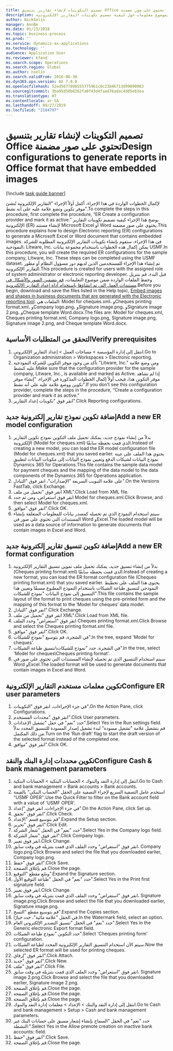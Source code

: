 ```yaml
---
title: تصميم التكوينات لإنشاء تقارير بتنسيق Office تحتوي على صور مضمنة
description: توفر الخطوات الواردة في هذا الموضوع معلومات حول كيفية تصميم تكوينات التقارير الإلكترونية (ER) التي تُنشئ مستندات إلكترونية بتنسيقات Microsoft Office ‏(Excel‏‏ ‏وWord) تحتوي على صور مضمنة.
author: NickSelin
manager: AnnBe
ms.date: 01/23/2018
ms.topic: business-process
ms.prod: ''
ms.service: dynamics-ax-applications
ms.technology: ''
audience: Application User
ms.reviewer: kfend
ms.search.scope: Operations
ms.search.region: Global
ms.author: nselin
ms.search.validFrom: 2016-06-30
ms.dyn365.ops.version: AX 7.0.0
ms.openlocfilehash: 52ed5677890555775961c0c23b46713d99090983
ms.sourcegitcommit: 3ba95d50b8262fa0f43d4faad76adac4d05eb3ea
ms.translationtype: HT
ms.contentlocale: ar-SA
ms.lasthandoff: 09/27/2019
ms.locfileid: "2184797"
---
```

# <a name="design-configurations-to-generate-reports-in-office-format-that-have-embedded-images"></a><span data-ttu-id="6798d-103">تصميم التكوينات لإنشاء تقارير بتنسيق Office تحتوي على صور مضمنة</span><span class="sxs-lookup"><span data-stu-id="6798d-103">Design configurations to generate reports in Office format that have embedded images</span></span>

[!include [task guide banner](../../includes/task-guide-banner.md)]

<span data-ttu-id="6798d-104">لإكمال الخطوات الواردة في هذا الإجراء، أكمل أولاً الإجراء "التقارير الإلكترونية تُنشئ موفر تكوين وتضع علامة عليه على أنه نشط‬".</span><span class="sxs-lookup"><span data-stu-id="6798d-104">To complete the steps in this procedure, first complete the procedure, “ER Create a configuration provider and mark it as active.”</span></span> <span data-ttu-id="6798d-105">يوضح هذا الإجراء كيفية تصميم تكوينات التقارير الإلكترونية (ER) لإنشاء مستند Microsoft Excel أو Word يحتوي على صور مضمنة.</span><span class="sxs-lookup"><span data-stu-id="6798d-105">This procedure explains how to design Electronic reporting (ER) configurations to generate a Microsoft Excel or Word document that contains embedded images.</span></span> <span data-ttu-id="6798d-106">في هذا الإجراء، ستقوم بإنشاء تكوينات التقارير الإلكترونية المطلوبة للشركة النموذجية، Litware, Inc. يمكن إكمال هذه الخطوات باستخدام مجموعة بيانات USMF.</span><span class="sxs-lookup"><span data-stu-id="6798d-106">In this procedure, you will create the required ER configurations for the sample company, Litware, Inc. These steps can be completed using the USMF dataset.</span></span> <span data-ttu-id="6798d-107">تم إنشاء هذا الإجراء للمستخدمين الذين لديهم دور مسؤول النظام أو مطور التقارير الإلكترونية.</span><span class="sxs-lookup"><span data-stu-id="6798d-107">This procedure is created for users with the assigned role of system administrator or electronic reporting developer.</span></span> <span data-ttu-id="6798d-108">قبل البدء، قم بتنزيل وحفظ الملفات الواردة ضمن موضوع التعليمات، [قم بتضمين الصور والأشكال في مستندات العمل التي تم إنشاؤها باستخدام أداة إعداد التقارير الإلكترونية](../electronic-reporting-embed-images-shapes.md).</span><span class="sxs-lookup"><span data-stu-id="6798d-108">Before you begin, download and save the files listed in the Help topic, [Embed images and shapes in business documents that are generated with the Electronic reporting tool](../electronic-reporting-embed-images-shapes.md).</span></span> <span data-ttu-id="6798d-109">الملفات هي: Model for cheques.xml، وCheques printing format.xml، وCompany logo.png، وSignature image.png، وSignature image 2.png، وCheque template Word.docx.</span><span class="sxs-lookup"><span data-stu-id="6798d-109">The files are: Model for cheques.xml, Cheques printing format.xml, Company logo.png, Signature image.png, Signature image 2.png, and Cheque template Word.docx.</span></span>

## <a name="verify-prerequisites"></a><span data-ttu-id="6798d-110">التحقق من المتطلبات الأساسية</span><span class="sxs-lookup"><span data-stu-id="6798d-110">Verify prerequisites</span></span>  
 1. <span data-ttu-id="6798d-111">انتقل إلى إدارة المؤسسة > مساحات العمل‬ > إعداد التقارير الإلكتروني‬.</span><span class="sxs-lookup"><span data-stu-id="6798d-111">Go to Organization administration > Workspaces > Electronic reporting.</span></span>  
 2. <span data-ttu-id="6798d-112">تأكد من وجود موفر التكوين للشركة النموذجية "Litware, Inc." ومن وضع علامة عليه كنشط.</span><span class="sxs-lookup"><span data-stu-id="6798d-112">Make sure that the configuration provider for the sample company, Litware, Inc., is available and marked as Active.</span></span> <span data-ttu-id="6798d-113">إذا لم تشاهد موفر التكوين هذا، فيجب أولاً إكمال الخطوات المذكورة في الإجراء، "إنشاء موفر تكوين ووضع علامة عليه على أنه نشط‬".</span><span class="sxs-lookup"><span data-stu-id="6798d-113">If you don’t see this configuration provider, complete the steps in the procedure, “Create a configuration provider and mark it as active.”</span></span>   
 3. <span data-ttu-id="6798d-114">انقر فوق "تكوينات إعداد التقارير‬".</span><span class="sxs-lookup"><span data-stu-id="6798d-114">Click Reporting configurations.</span></span>  
 
## <a name="add-a-new-er-model-configuration"></a><span data-ttu-id="6798d-115">إضافة تكوين نموذج تقارير إلكترونية جديد</span><span class="sxs-lookup"><span data-stu-id="6798d-115">Add a new ER model configuration</span></span>  
 1. <span data-ttu-id="6798d-116">بدلاً من إنشاء نموذج جديد، يمكنك تحميل ملف التكوين نموذج تكوين التقارير الإلكترونية (Model for cheques.xml) الذي قمت بحفظه سابقًا.</span><span class="sxs-lookup"><span data-stu-id="6798d-116">Instead of creating a new model, you can load the ER model configuration file (Model for cheques.xml) that you saved earlier.</span></span> <span data-ttu-id="6798d-117">يحتوي هذا الملف على عينة نموذج البيانات لشيكات الدفع وتعيين نموذج البيانات إلى مكونات البيانات لتطبيق Dynamics 365 for Operations.</span><span class="sxs-lookup"><span data-stu-id="6798d-117">This file contains the sample data model for payment cheques and the mapping of the data model to the data components of the Dynamics 365 for Operations application.</span></span>   
 2. <span data-ttu-id="6798d-118">على علامة التبويب السريعة "الإصدارات"، انقر فوق "التبادل‬".</span><span class="sxs-lookup"><span data-stu-id="6798d-118">On the Versions FastTab, click Exchange.</span></span>   
 3. <span data-ttu-id="6798d-119">انقر فوق "تحميل من ملف XML".</span><span class="sxs-lookup"><span data-stu-id="6798d-119">Click Load from XML file.</span></span>  
 4. <span data-ttu-id="6798d-120">انقر فوق استعراض، ومن ثم حدد Model for cheques.xml.</span><span class="sxs-lookup"><span data-stu-id="6798d-120">Click Browse, and then select Model for cheques.xml.</span></span>   
 5. <span data-ttu-id="6798d-121">انقر فوق "موافق".</span><span class="sxs-lookup"><span data-stu-id="6798d-121">Click OK.</span></span>  
 6. <span data-ttu-id="6798d-122">سيتم استخدام النموذج الذي تم تحميله كمصدر بيانات للمعلومات المتعلقة بإنشاء المستندات التي تحتوي على صور في Word وExcel.</span><span class="sxs-lookup"><span data-stu-id="6798d-122">The loaded model will be used as a data source of information to generate documents that contain images in Excel and Word.</span></span>  

## <a name="add-a-new-er-format-configuration"></a><span data-ttu-id="6798d-123">إضافة تكوين تنسيق تقارير إلكترونية جديد</span><span class="sxs-lookup"><span data-stu-id="6798d-123">Add a new ER format configuration</span></span>  
 1. <span data-ttu-id="6798d-124">بدلاً من إنشاء تنسيق جديد، يمكنك تحميل ملف تموين تنسيق التقارير الإلكترونية (Cheques printing format.xml) الذي قمت بحفظه سابقًا.</span><span class="sxs-lookup"><span data-stu-id="6798d-124">Instead of creating a new format, you can load the ER format configuration file (Cheques printing format.xml) that you saved earlier.</span></span> <span data-ttu-id="6798d-125">يحتوي هذا الملف على تخطيط النموذجي لتنسيق طباعة الشيكات باستخدام النموذج المطبوع مسبقًا وتعيين هذا التنسيق إلى نموذج البيانات "نموذج للشيكات".</span><span class="sxs-lookup"><span data-stu-id="6798d-125">This file contains the sample layout of the format to print cheques using the pre-printed form and the mapping of this format to the ‘Model for cheques’ data model.</span></span>   
 2. <span data-ttu-id="6798d-126">انقر فوق "التبادل‬".</span><span class="sxs-lookup"><span data-stu-id="6798d-126">Click Exchange.</span></span>  
 3. <span data-ttu-id="6798d-127">انقر فوق "تحميل من ملف XML".</span><span class="sxs-lookup"><span data-stu-id="6798d-127">Click Load from XML file.</span></span>  
 4. <span data-ttu-id="6798d-128">انقر فوق "استعراض" وحدد الملف Cheques printing format.xml.</span><span class="sxs-lookup"><span data-stu-id="6798d-128">Click Browse and select the Cheques printing format.xml file.</span></span>   
 5. <span data-ttu-id="6798d-129">انقر فوق "موافق".</span><span class="sxs-lookup"><span data-stu-id="6798d-129">Click OK.</span></span>  
 6. <span data-ttu-id="6798d-130">في الشجرة، قم بتوسيع "نموذج للشيكات".</span><span class="sxs-lookup"><span data-stu-id="6798d-130">In the tree, expand 'Model for cheques'.</span></span>  
 7. <span data-ttu-id="6798d-131">في الشجرة، حدد "نموذج للشيكات\تنسيق طباعة الشيكات".</span><span class="sxs-lookup"><span data-stu-id="6798d-131">In the tree, select 'Model for cheques\Cheques printing format'.</span></span>  
 8. <span data-ttu-id="6798d-132">سيتم استخدام التنسيق الذي تم تحميله لإنشاء المستندات التي تحتوي على صور في Word وExcel.</span><span class="sxs-lookup"><span data-stu-id="6798d-132">The loaded format will be used to generate documents that contain images in Excel and Word.</span></span>   

## <a name="configure-er-user-parameters"></a><span data-ttu-id="6798d-133">تكوين معلمات مستخدم التقارير الإلكترونية</span><span class="sxs-lookup"><span data-stu-id="6798d-133">Configure ER user parameters</span></span>  
 1. <span data-ttu-id="6798d-134">في جزء الإجراءات، انقر فوق "التكوينات".</span><span class="sxs-lookup"><span data-stu-id="6798d-134">On the Action Pane, click Configurations.</span></span>  
 2. <span data-ttu-id="6798d-135">انقر فوق "محددات المستخدم".</span><span class="sxs-lookup"><span data-stu-id="6798d-135">Click User parameters.</span></span>  
 3. <span data-ttu-id="6798d-136">حدد "نعم" في حقل "تشغيل الإعدادات".</span><span class="sxs-lookup"><span data-stu-id="6798d-136">Select Yes in the Run settings field.</span></span>  
  <span data-ttu-id="6798d-137">قم بتشغيل علامة "تشغيل مسودة" لبدء تشغيل إصدار المسودة للتنسيق المحدد بدلاً من ذلك المكتمل.</span><span class="sxs-lookup"><span data-stu-id="6798d-137">Turn on the ‘Run draft’ flag to start the draft version of the selected format instead of the completed one.</span></span>  
 4. <span data-ttu-id="6798d-138">انقر فوق "موافق".</span><span class="sxs-lookup"><span data-stu-id="6798d-138">Click OK.</span></span>  

## <a name="configure-cash--bank-management-parameters"></a><span data-ttu-id="6798d-139">تكوين محددات إدارة البنك والنقد</span><span class="sxs-lookup"><span data-stu-id="6798d-139">Configure Cash & bank management parameters</span></span>  
 1. <span data-ttu-id="6798d-140">انتقل إلى إدارة النقد والبنوك > الحسابات البنكية > الحسابات البنكية.</span><span class="sxs-lookup"><span data-stu-id="6798d-140">Go to Cash and bank management > Bank accounts > Bank accounts.</span></span>  
 2. <span data-ttu-id="6798d-141">استخدم عامل التصفية السريع لإجراء التصفية على الحقل "الحساب البنكي‬" بالقيمة "USMF OPER''.</span><span class="sxs-lookup"><span data-stu-id="6798d-141">Use the Quick Filter to filter on the Bank account field with a value of 'USMF OPER'.</span></span>  
 3. <span data-ttu-id="6798d-142">في جزء الإجراءات، انقر فوق "إعداد".</span><span class="sxs-lookup"><span data-stu-id="6798d-142">On the Action Pane, click Set up.</span></span>  
 4. <span data-ttu-id="6798d-143">انقر فوق "تحقق".</span><span class="sxs-lookup"><span data-stu-id="6798d-143">Click Check.</span></span>  
 5. <span data-ttu-id="6798d-144">قم بتوسيع قسم "الإعداد".</span><span class="sxs-lookup"><span data-stu-id="6798d-144">Expand the Setup section.</span></span>  
 6. <span data-ttu-id="6798d-145">انقر فوق "تحرير".</span><span class="sxs-lookup"><span data-stu-id="6798d-145">Click Edit.</span></span>  
 7. <span data-ttu-id="6798d-146">حدد "نعم" في الحقل "شعار الشركة".</span><span class="sxs-lookup"><span data-stu-id="6798d-146">Select Yes in the Company logo field.</span></span>  
 8. <span data-ttu-id="6798d-147">انقر فوق "شعار الشركة".</span><span class="sxs-lookup"><span data-stu-id="6798d-147">Click Company logo.</span></span>  
 9. <span data-ttu-id="6798d-148">انقر فوق تغيير.</span><span class="sxs-lookup"><span data-stu-id="6798d-148">Click Change.</span></span>  
 10. <span data-ttu-id="6798d-149">انقر فوق "استعراض" وحدد الملف الذي قمت بتنزيله في وقت سابق، Company logo.png.</span><span class="sxs-lookup"><span data-stu-id="6798d-149">Click Browse and select the file that you downloaded earlier, Company logo.png.</span></span>   
 11. <span data-ttu-id="6798d-150">انقر فوق "حفظ".</span><span class="sxs-lookup"><span data-stu-id="6798d-150">Click Save.</span></span>  
 12. <span data-ttu-id="6798d-151">قم بإغلاق الصفحة.</span><span class="sxs-lookup"><span data-stu-id="6798d-151">Close the page.</span></span>  
 13. <span data-ttu-id="6798d-152">وسّع مقطع "التوقيع".</span><span class="sxs-lookup"><span data-stu-id="6798d-152">Expand the Signature section.</span></span>  
 14. <span data-ttu-id="6798d-153">حدد "نعم" في الحقل "طباعة التوقيع الأول‬‬".</span><span class="sxs-lookup"><span data-stu-id="6798d-153">Select Yes in the Print first signature field.</span></span>  
 15. <span data-ttu-id="6798d-154">انقر فوق تغيير.</span><span class="sxs-lookup"><span data-stu-id="6798d-154">Click Change.</span></span>  
 16. <span data-ttu-id="6798d-155">انقر فوق "استعراض" وحدد الملف الذي قمت بتنزيله في وقت سابق، Signature image.png.</span><span class="sxs-lookup"><span data-stu-id="6798d-155">Click Browse and select the file that you downloaded earlier, Signature image.png.</span></span>   
 17. <span data-ttu-id="6798d-156">قم بتوسيع مقطع "النسخ‬".</span><span class="sxs-lookup"><span data-stu-id="6798d-156">Expand the Copies section.</span></span>  
 18. <span data-ttu-id="6798d-157">في الحقل "علامة مائية"، حدد خيارًا.</span><span class="sxs-lookup"><span data-stu-id="6798d-157">In the Watermark field, select an option.</span></span>  
 19. <span data-ttu-id="6798d-158">حدد "نعم" في الحقل "تنسيق التصدير الإلكتروني العام‬‬".</span><span class="sxs-lookup"><span data-stu-id="6798d-158">Select Yes in the Generic electronic Export format field.</span></span>  
 20. <span data-ttu-id="6798d-159">حدد التكوين "نموذج طباعة الشيكات".</span><span class="sxs-lookup"><span data-stu-id="6798d-159">Select 'Cheques printing form' configuration.</span></span>  
 21. <span data-ttu-id="6798d-160">سيتم الآن استخدام التنسيق التقارير الإلكترونية المحدد لطباعة الشيكات.</span><span class="sxs-lookup"><span data-stu-id="6798d-160">Now the selected ER format will be used for printing cheques.</span></span>  
 22. <span data-ttu-id="6798d-161">انقر فوق "إرفاق".</span><span class="sxs-lookup"><span data-stu-id="6798d-161">Click Attach.</span></span>  
 23. <span data-ttu-id="6798d-162">انقر فوق "جديد".</span><span class="sxs-lookup"><span data-stu-id="6798d-162">Click New.</span></span>  
 24. <span data-ttu-id="6798d-163">انقر فوق "ملف".</span><span class="sxs-lookup"><span data-stu-id="6798d-163">Click File.</span></span>  
 25. <span data-ttu-id="6798d-164">انقر فوق "استعراض" وحدد الملف الذي قمت بتنزيله في وقت سابق، Signature image 2.png.</span><span class="sxs-lookup"><span data-stu-id="6798d-164">Click Browse and select the file that you downloaded earlier, Signature image 2.png.</span></span>   
 26. <span data-ttu-id="6798d-165">قم بإغلاق الصفحة.</span><span class="sxs-lookup"><span data-stu-id="6798d-165">Close the page.</span></span>  
 27. <span data-ttu-id="6798d-166">قم بإغلاق الصفحة.</span><span class="sxs-lookup"><span data-stu-id="6798d-166">Close the page.</span></span>  
 28. <span data-ttu-id="6798d-167">قم بإغلاق الصفحة.</span><span class="sxs-lookup"><span data-stu-id="6798d-167">Close the page.</span></span>  
 29. <span data-ttu-id="6798d-168">انتقل إلى إدارة النقد والبنك > الإعداد > معلمات إدارة النقد والبنوك.</span><span class="sxs-lookup"><span data-stu-id="6798d-168">Go to Cash and bank management > Setup > Cash and bank management parameters.</span></span>  
 30. <span data-ttu-id="6798d-169">حدد "نعم" في الحقل "السماح بإنشاء إشعار مسبق على حسابات البنك غير النشطة:‬".</span><span class="sxs-lookup"><span data-stu-id="6798d-169">Select Yes in the Allow prenote creation on inactive bank accounts: field.</span></span>  
 31. <span data-ttu-id="6798d-170">انقر فوق "حفظ".</span><span class="sxs-lookup"><span data-stu-id="6798d-170">Click Save.</span></span>  
 32. <span data-ttu-id="6798d-171">قم بإغلاق الصفحة.</span><span class="sxs-lookup"><span data-stu-id="6798d-171">Close the page.</span></span>  
